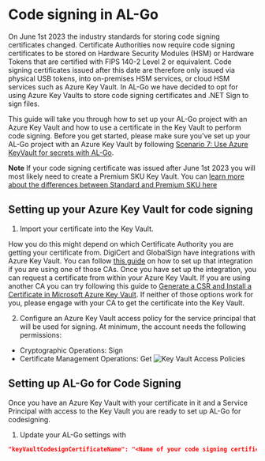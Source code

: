 # Code signing in AL-Go
On June 1st 2023 the industry standards for storing code signing certificates changed. Certificate Authorities now require code signing certificates to be stored on Hardware Security Modules (HSM) or Hardware Tokens that are certified with FIPS 140-2 Level 2 or equivalent. Code signing certificates issued after this date are therefore only issued via physical USB tokens, into on-premises HSM services, or cloud HSM services such as Azure Key Vault. In AL-Go we have decided to opt for using Azure Key Vaults to store code signing certificates and .NET Sign to sign files. 

This guide will take you through how to set up your AL-Go project with an Azure Key Vault and how to use a certificate in the Key Vault to perform code signing. Before you get started, please make sure you've set up your AL-Go project with an Azure Key Vault by following [Scenario 7: Use Azure KeyVault for secrets with AL-Go](./UseAzureKeyVault.md). 

**Note** If your code signing certificate was issued after June 1st 2023 you will most likely need to create a Premium SKU Key Vault. You can [learn more about the differences between Standard and Premium SKU here](https://azure.microsoft.com/en-us/pricing/details/key-vault/)

## Setting up your Azure Key Vault for code signing
1. Import your certificate into the Key Vault. 

How you do this might depend on which Certificate Authority you are getting your certificate from. DigiCert and GlobalSign have integrations with Azure Key Vault. You can follow [this guide](https://learn.microsoft.com/en-us/azure/key-vault/certificates/how-to-integrate-certificate-authority) on how to set up that integration if you are using one of those CAs. Once you have set up the integration, you can request a certificate from within your Azure Key Vault. If you are using another CA you can try following this guide to [Generate a CSR and Install a Certificate in Microsoft Azure Key Vault](https://www.ssl.com/how-to/generate-csr-install-certificate-microsoft-azure-key-vault/). If neither of those options work for you, please engage with your CA to get the certificate into the Key Vault.

2. Configure an Azure Key Vault access policy for the service principal that will be used for signing. At minimum, the account needs the following permissions:

* Cryptographic Operations: Sign
* Certificate Management Operations: Get
![Key Vault Access Policies](https://github.com/microsoft/AL-Go/assets/117829001/c93375e0-ce5b-4aa0-a6b9-a845a87fddef)

## Setting up AL-Go for Code Signing
Once you have an Azure Key Vault with your certificate in it and a Service Principal with access to the Key Vault you are ready to set up AL-Go for codesigning.

1. Update your AL-Go settings with
```json
"keyVaultCodesignCertificateName": "<Name of your code signing certificate>"
```
